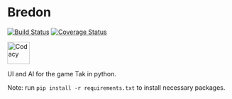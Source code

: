 # Bredon

[![Build Status](https://travis-ci.org/Innoviox/bredon.svg?branch=master)](https://travis-ci.org/Innoviox/bredon) [![Coverage Status](https://coveralls.io/repos/github/Innoviox/bredon/badge.svg?branch=master)](https://coveralls.io/github/Innoviox/bredon?branch=master)

[<img src="https://files.startupranking.com/startup/thumb/1987_0af75f8bc139f0bc6de33fc0352c715834b6f76b_codacy_m.png" alt="Codacy" width=50 height=50>](https://app.codacy.com/app/Innoviox/bredon/dashboard)

UI and AI for the game Tak in python.

Note: run `pip install -r requirements.txt` to install necessary packages.
